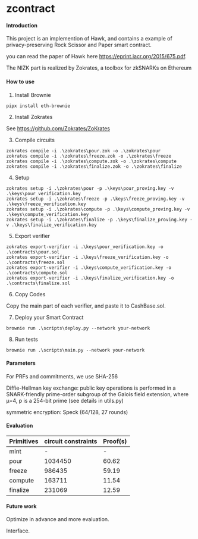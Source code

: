 # zcontract

#### Introduction
This project is an implemention of Hawk, and contains a example of privacy-preserving Rock Scissor and Paper smart contract.

you can read the paper of Hawk here https://eprint.iacr.org/2015/675.pdf. 

The NIZK part is realized by Zokrates, a toolbox for zkSNARKs on Ethereum 

#### How to use
1. Install Brownie

```
pipx install eth-brownie
```

2. Install Zokrates

See https://github.com/Zokrates/ZoKrates

3. Compile circuits
```
zokrates compile -i .\zokrates\pour.zok -o .\zokrates\pour
zokrates compile -i .\zokrates\freeze.zok -o .\zokrates\freeze
zokrates compile -i .\zokrates\compute.zok -o .\zokrates\compute
zokrates compile -i .\zokrates\finalize.zok -o .\zokrates\finalize
```

4. Setup
```
zokrates setup -i .\zokrates\pour -p .\keys\pour_proving.key -v  .\keys\pour_verification.key
zokrates setup -i .\zokrates\freeze -p .\keys\freeze_proving.key -v .\keys\freeze_verification.key
zokrates setup -i .\zokrates\compute -p .\keys\compute_proving.key -v .\keys\compute_verification.key
zokrates setup -i .\zokrates\finalize -p .\keys\finalize_proving.key -v .\keys\finalize_verification.key
```

5. Export verifier
```
zokrates export-verifier -i .\keys\pour_verification.key -o .\contracts\pour.sol
zokrates export-verifier -i .\keys\freeze_verification.key -o .\contracts\freeze.sol
zokrates export-verifier -i .\keys\compute_verification.key -o .\contracts\compute.sol
zokrates export-verifier -i .\keys\finalize_verification.key -o .\contracts\finalize.sol
```

6. Copy Codes

Copy the main part of each verifier, and paste it to CashBase.sol.

7. Deploy your Smart Contract

```
brownie run .\scripts\deploy.py --network your-network
```
8. Run tests
```
brownie run .\scripts\main.py --network your-network
```
#### Parameters

For PRFs and commitments, we use SHA-256

Diffie-Hellman key exchange: public key operations is performed in a SNARK-friendly prime-order subgroup of the Galois field extension, where µ=4, p is a 254-bit prime (see details in utils.py)

symmetric encryption: Speck (64/128, 27 rounds)

#### Evaluation

|  Primitives  | circuit constraints | Proof(s) |
|  ----  | ----  | ---- |
| mint | - | - |
| pour | 1034450 | 60.62 |
| freeze | 986435 | 59.19 |
| compute | 163711 | 11.54 |
| finalize | 231069 | 12.59 |

#### Future work

Optimize in advance and more evaluation.

Interface.
